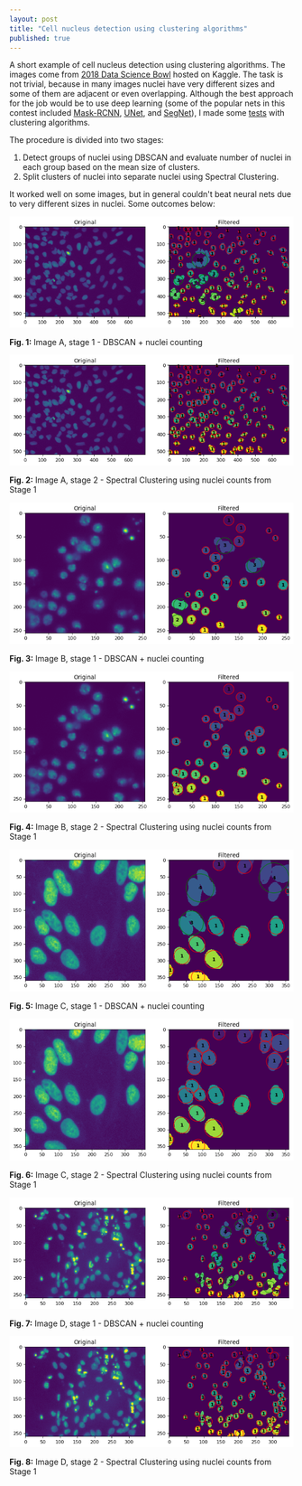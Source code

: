 ```yaml
---
layout: post
title: "Cell nucleus detection using clustering algorithms"
published: true
---
```


A short example of cell nucleus detection using clustering algorithms. The images come from [2018 Data Science Bowl](https://www.kaggle.com/c/data-science-bowl-2018) hosted on Kaggle. The task is not trivial, because in many images nuclei have very different sizes and some of them are adjacent or even overlapping. Although the best approach for the job would be to use deep learning (some of the popular nets in this contest included [Mask-RCNN](https://arxiv.org/abs/1703.06870), [UNet](https://arxiv.org/abs/1505.04597), and [SegNet](https://arxiv.org/abs/1511.00561)), I made some [tests](https://github.com/krzysztofarendt/kaggle-dsb18/blob/master/1st_approach.ipynb) with clustering algorithms.

The procedure is divided into two stages:

1. Detect groups of nuclei using DBSCAN and evaluate number of nuclei in each group based on the mean size of clusters.
2. Split clusters of nuclei into separate nuclei using Spectral Clustering.

It worked well on some images, but in general couldn't beat neural nets due to very different sizes in nuclei. Some outcomes below:

![Phase 1](/gfx/cells/cells_a1.png)

**Fig. 1:** Image A, stage 1 - DBSCAN + nuclei counting

![Phase 2](/gfx/cells/cells_a2.png)

**Fig. 2:** Image A, stage 2 - Spectral Clustering using nuclei counts from Stage 1

![Phase 1](/gfx/cells/cells_b1.png)

**Fig. 3:** Image B, stage 1 - DBSCAN + nuclei counting

![Phase 2](/gfx/cells/cells_b2.png)

**Fig. 4:** Image B, stage 2 - Spectral Clustering using nuclei counts from Stage 1

![Phase 1](/gfx/cells/cells_c1.png)

**Fig. 5:** Image C, stage 1 - DBSCAN + nuclei counting

![Phase 2](/gfx/cells/cells_c2.png)

**Fig. 6:** Image C, stage 2 - Spectral Clustering using nuclei counts from Stage 1

![Phase 1](/gfx/cells/cells_d1.png)

**Fig. 7:** Image D, stage 1 - DBSCAN + nuclei counting

![Phase 2](/gfx/cells/cells_d2.png)

**Fig. 8:** Image D, stage 2 - Spectral Clustering using nuclei counts from Stage 1